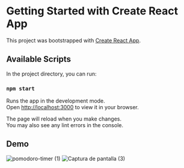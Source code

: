 # Getting Started with Create React App

This project was bootstrapped with [Create React App](https://github.com/facebook/create-react-app).

## Available Scripts

In the project directory, you can run:

### `npm start`

Runs the app in the development mode.\
Open [http://localhost:3000](http://localhost:3000) to view it in your browser.

The page will reload when you make changes.\
You may also see any lint errors in the console.

## Demo
![pomodoro-timer (1)](https://user-images.githubusercontent.com/62356757/185769434-b1fb0325-c6ff-402f-a719-b4567bea7efe.png)
![Captura de pantalla (3)](https://user-images.githubusercontent.com/62356757/185769372-37ccd9cc-f3ff-427f-ad11-a7972f57d9f3.png)
